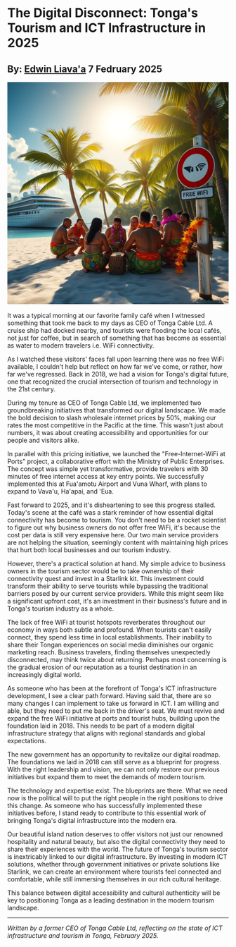 # The Digital Disconnect: Tonga's Tourism and ICT Infrastructure in 2025
## By: [Edwin Liava'a](https://github.com/EdwinLiavaa) 7 Fedruary 2025

<p align="center">
 <img width="1000" src="https://github.com/EdwinLiavaa/liavaa.space/blob/main/blog/20250207/pic.png">
</p>

It was a typical morning at our favorite family café when I witnessed something that took me back to my days as CEO of Tonga Cable Ltd. A cruise ship had docked nearby, and tourists were flooding the local cafés, not just for coffee, but in search of something that has become as essential as water to modern travelers i.e. WiFi connectivity.

As I watched these visitors' faces fall upon learning there was no free WiFi available, I couldn't help but reflect on how far we've come, or rather, how far we've regressed. Back in 2018, we had a vision for Tonga's digital future, one that recognized the crucial intersection of tourism and technology in the 21st century.

During my tenure as CEO of Tonga Cable Ltd, we implemented two groundbreaking initiatives that transformed our digital landscape. We made the bold decision to slash wholesale internet prices by 50%, making our rates the most competitive in the Pacific at the time. This wasn't just about numbers, it was about creating accessibility and opportunities for our people and visitors alike.

In parallel with this pricing initiative, we launched the "Free-Internet-WiFi at Ports" project, a collaborative effort with the Ministry of Public Enterprises. The concept was simple yet transformative, provide travelers with 30 minutes of free internet access at key entry points. We successfully implemented this at Fua'amotu Airport and Vuna Wharf, with plans to expand to Vava'u, Ha'apai, and 'Eua.

Fast forward to 2025, and it's disheartening to see this progress stalled. Today's scene at the café was a stark reminder of how essential digital connectivity has become to tourism. You don't need to be a rocket scientist to figure out why business owners do not offer free WiFi, it's because the cost per data is still very expensive here. Our two main service providers are not helping the situation, seemingly content with maintaining high prices that hurt both local businesses and our tourism industry.

However, there's a practical solution at hand. My simple advice to business owners in the tourism sector would be to take ownership of their connectivity quest and invest in a Starlink kit. This investment could transform their ability to serve tourists while bypassing the traditional barriers posed by our current service providers. While this might seem like a significant upfront cost, it's an investment in their business's future and in Tonga's tourism industry as a whole.

The lack of free WiFi at tourist hotspots reverberates throughout our economy in ways both subtle and profound. When tourists can't easily connect, they spend less time in local establishments. Their inability to share their Tongan experiences on social media diminishes our organic marketing reach. Business travelers, finding themselves unexpectedly disconnected, may think twice about returning. Perhaps most concerning is the gradual erosion of our reputation as a tourist destination in an increasingly digital world.

As someone who has been at the forefront of Tonga's ICT infrastructure development, I see a clear path forward. Having said that, there are so many changes I can implement to take us forward in ICT. I am willing and able, but they need to put me back in the driver's seat. We must revive and expand the free WiFi initiative at ports and tourist hubs, building upon the foundation laid in 2018. This needs to be part of a modern digital infrastructure strategy that aligns with regional standards and global expectations.

The new government has an opportunity to revitalize our digital roadmap. The foundations we laid in 2018 can still serve as a blueprint for progress. With the right leadership and vision, we can not only restore our previous initiatives but expand them to meet the demands of modern tourism.

The technology and expertise exist. The blueprints are there. What we need now is the political will to put the right people in the right positions to drive this change. As someone who has successfully implemented these initiatives before, I stand ready to contribute to this essential work of bringing Tonga's digital infrastructure into the modern era.

Our beautiful island nation deserves to offer visitors not just our renowned hospitality and natural beauty, but also the digital connectivity they need to share their experiences with the world. The future of Tonga's tourism sector is inextricably linked to our digital infrastructure. By investing in modern ICT solutions, whether through government initiatives or private solutions like Starlink, we can create an environment where tourists feel connected and comfortable, while still immersing themselves in our rich cultural heritage. 

This balance between digital accessibility and cultural authenticity will be key to positioning Tonga as a leading destination in the modern tourism landscape.

---
*Written by a former CEO of Tonga Cable Ltd, reflecting on the state of ICT infrastructure and tourism in Tonga, February 2025.*